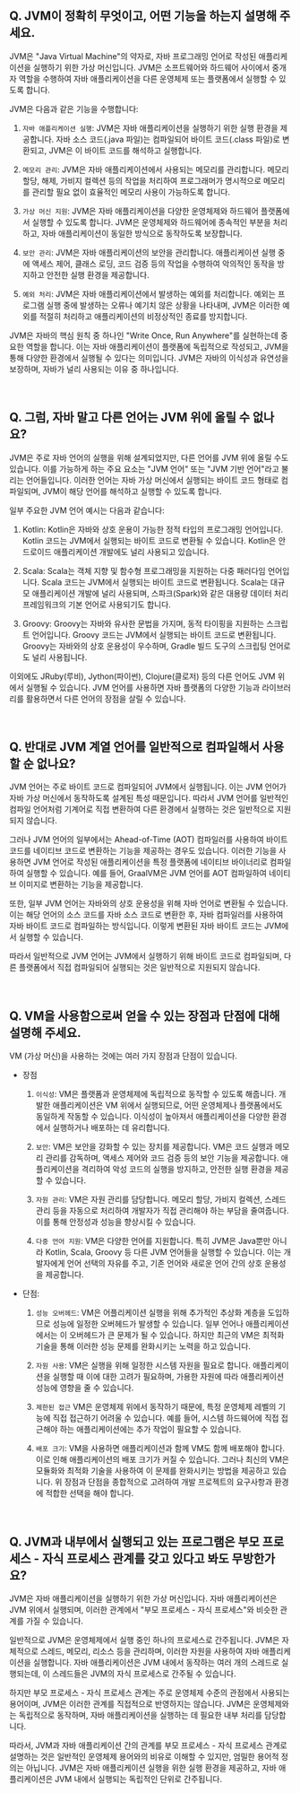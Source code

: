 ## Q. JVM이 정확히 무엇이고, 어떤 기능을 하는지 설명해 주세요.

JVM은 "Java Virtual Machine"의 약자로, 자바 프로그래밍 언어로 작성된 애플리케이션을 실행하기 위한 가상 머신입니다. JVM은 소프트웨어와 하드웨어 사이에서 중개자 역할을 수행하여 자바 애플리케이션을 다른 운영체제 또는 플랫폼에서 실행할 수 있도록 합니다.

JVM은 다음과 같은 기능을 수행합니다:

  1. `자바 애플리케이션 실행`: JVM은 자바 애플리케이션을 실행하기 위한 실행 환경을 제공합니다. 자바 소스 코드(.java 파일)는 컴파일되어 바이트 코드(.class 파일)로 변환되고, JVM은 이 바이트 코드를 해석하고 실행합니다.
  
  2. `메모리 관리`: JVM은 자바 애플리케이션에서 사용되는 메모리를 관리합니다. 메모리 할당, 해제, 가비지 컬렉션 등의 작업을 처리하여 프로그래머가 명시적으로 메모리를 관리할 필요 없이 효율적인 메모리 사용이 가능하도록 합니다.
  
  3. `가상 머신 지원`: JVM은 자바 애플리케이션을 다양한 운영체제와 하드웨어 플랫폼에서 실행할 수 있도록 합니다. JVM은 운영체제와 하드웨어에 종속적인 부분을 처리하고, 자바 애플리케이션이 동일한 방식으로 동작하도록 보장합니다.
  
  4. `보안 관리`: JVM은 자바 애플리케이션의 보안을 관리합니다. 애플리케이션 실행 중에 액세스 제어, 클래스 로딩, 코드 검증 등의 작업을 수행하여 악의적인 동작을 방지하고 안전한 실행 환경을 제공합니다.
  
  5. `예외 처리`: JVM은 자바 애플리케이션에서 발생하는 예외를 처리합니다. 예외는 프로그램 실행 중에 발생하는 오류나 예기치 않은 상황을 나타내며, JVM은 이러한 예외를 적절히 처리하고 애플리케이션의 비정상적인 종료를 방지합니다.

JVM은 자바의 핵심 원칙 중 하나인 "Write Once, Run Anywhere"를 실현하는데 중요한 역할을 합니다. 이는 자바 애플리케이션이 플랫폼에 독립적으로 작성되고, JVM을 통해 다양한 환경에서 실행될 수 있다는 의미입니다. JVM은 자바의 이식성과 유연성을 보장하며, 자바가 널리 사용되는 이유 중 하나입니다.

<br/>

## Q. 그럼, 자바 말고 다른 언어는 JVM 위에 올릴 수 없나요?

JVM은 주로 자바 언어의 실행을 위해 설계되었지만, 다른 언어를 JVM 위에 올릴 수도 있습니다. 이를 가능하게 하는 주요 요소는 "JVM 언어" 또는 "JVM 기반 언어"라고 불리는 언어들입니다. 이러한 언어는 자바 가상 머신에서 실행되는 바이트 코드 형태로 컴파일되며, JVM이 해당 언어를 해석하고 실행할 수 있도록 합니다.

일부 주요한 JVM 언어 예시는 다음과 같습니다:

1. Kotlin: Kotlin은 자바와 상호 운용이 가능한 정적 타입의 프로그래밍 언어입니다. Kotlin 코드는 JVM에서 실행되는 바이트 코드로 변환될 수 있습니다. Kotlin은 안드로이드 애플리케이션 개발에도 널리 사용되고 있습니다.

2. Scala: Scala는 객체 지향 및 함수형 프로그래밍을 지원하는 다중 패러다임 언어입니다. Scala 코드는 JVM에서 실행되는 바이트 코드로 변환됩니다. Scala는 대규모 애플리케이션 개발에 널리 사용되며, 스파크(Spark)와 같은 대용량 데이터 처리 프레임워크의 기본 언어로 사용되기도 합니다.

3. Groovy: Groovy는 자바와 유사한 문법을 가지며, 동적 타이핑을 지원하는 스크립트 언어입니다. Groovy 코드는 JVM에서 실행되는 바이트 코드로 변환됩니다. Groovy는 자바와의 상호 운용성이 우수하며, Gradle 빌드 도구의 스크립팅 언어로도 널리 사용됩니다.

이외에도 JRuby(루비), Jython(파이썬), Clojure(클로저) 등의 다른 언어도 JVM 위에서 실행될 수 있습니다. JVM 언어를 사용하면 자바 플랫폼의 다양한 기능과 라이브러리를 활용하면서 다른 언어의 장점을 살릴 수 있습니다.

<br/>

## Q. 반대로 JVM 계열 언어를 일반적으로 컴파일해서 사용할 순 없나요?

JVM 언어는 주로 바이트 코드로 컴파일되어 JVM에서 실행됩니다. 이는 JVM 언어가 자바 가상 머신에서 동작하도록 설계된 특성 때문입니다. 따라서 JVM 언어를 일반적인 컴파일 언어처럼 기계어로 직접 변환하여 다른 환경에서 실행하는 것은 일반적으로 지원되지 않습니다.

그러나 JVM 언어의 일부에서는 Ahead-of-Time (AOT) 컴파일러를 사용하여 바이트 코드를 네이티브 코드로 변환하는 기능을 제공하는 경우도 있습니다. 이러한 기능을 사용하면 JVM 언어로 작성된 애플리케이션을 특정 플랫폼에 네이티브 바이너리로 컴파일하여 실행할 수 있습니다. 예를 들어, GraalVM은 JVM 언어를 AOT 컴파일하여 네이티브 이미지로 변환하는 기능을 제공합니다.

또한, 일부 JVM 언어는 자바와의 상호 운용성을 위해 자바 언어로 변환될 수 있습니다. 이는 해당 언어의 소스 코드를 자바 소스 코드로 변환한 후, 자바 컴파일러를 사용하여 자바 바이트 코드로 컴파일하는 방식입니다. 이렇게 변환된 자바 바이트 코드는 JVM에서 실행할 수 있습니다.

따라서 일반적으로 JVM 언어는 JVM에서 실행하기 위해 바이트 코드로 컴파일되며, 다른 플랫폼에서 직접 컴파일되어 실행되는 것은 일반적으로 지원되지 않습니다.

<br/>

## Q. VM을 사용함으로써 얻을 수 있는 장점과 단점에 대해 설명해 주세요.

VM (가상 머신)을 사용하는 것에는 여러 가지 장점과 단점이 있습니다.

- 장점

  1. `이식성`: VM은 플랫폼과 운영체제에 독립적으로 동작할 수 있도록 해줍니다. 개발한 애플리케이션은 VM 위에서 실행되므로, 어떤 운영체제나 플랫폼에서도 동일하게 작동할 수 있습니다. 이식성이 높아져서 애플리케이션을 다양한 환경에서 실행하거나 배포하는 데 유리합니다.
  
  2. `보안`: VM은 보안을 강화할 수 있는 장치를 제공합니다. VM은 코드 실행과 메모리 관리를 감독하며, 액세스 제어와 코드 검증 등의 보안 기능을 제공합니다. 애플리케이션을 격리하여 악성 코드의 실행을 방지하고, 안전한 실행 환경을 제공할 수 있습니다.
  
  3. `자원 관리`: VM은 자원 관리를 담당합니다. 메모리 할당, 가비지 컬렉션, 스레드 관리 등을 자동으로 처리하여 개발자가 직접 관리해야 하는 부담을 줄여줍니다. 이를 통해 안정성과 성능을 향상시킬 수 있습니다.
  
  4. `다중 언어 지원`: VM은 다양한 언어를 지원합니다. 특히 JVM은 Java뿐만 아니라 Kotlin, Scala, Groovy 등 다른 JVM 언어들을 실행할 수 있습니다. 이는 개발자에게 언어 선택의 자유를 주고, 기존 언어와 새로운 언어 간의 상호 운용성을 제공합니다.

- 단점:

  1. `성능 오버헤드`: VM은 어플리케이션 실행을 위해 추가적인 추상화 계층을 도입하므로 성능에 일정한 오버헤드가 발생할 수 있습니다. 일부 언어나 애플리케이션에서는 이 오버헤드가 큰 문제가 될 수 있습니다. 하지만 최근의 VM은 최적화 기술을 통해 이러한 성능 문제를 완화시키는 노력을 하고 있습니다.
  
  2. `자원 사용`: VM은 실행을 위해 일정한 시스템 자원을 필요로 합니다. 애플리케이션을 실행할 때 이에 대한 고려가 필요하며, 가용한 자원에 따라 애플리케이션 성능에 영향을 줄 수 있습니다.
  
  3. `제한된 접근` VM은 운영체제 위에서 동작하기 때문에, 특정 운영체제 레벨의 기능에 직접 접근하기 어려울 수 있습니다. 예를 들어, 시스템 하드웨어에 직접 접근해야 하는 애플리케이션에는 추가 작업이 필요할 수 있습니다.
  
  4. `배포 크기`: VM을 사용하면 애플리케이션과 함께 VM도 함께 배포해야 합니다. 이로 인해 애플리케이션의 배포 크기가 커질 수 있습니다. 그러나 최신의 VM은 모듈화와 최적화 기술을 사용하여 이 문제를 완화시키는 방법을 제공하고 있습니다.
  위 장점과 단점을 종합적으로 고려하여 개발 프로젝트의 요구사항과 환경에 적합한 선택을 해야 합니다.

<br/>

## Q. JVM과 내부에서 실행되고 있는 프로그램은 부모 프로세스 - 자식 프로세스 관계를 갖고 있다고 봐도 무방한가요?

JVM은 자바 애플리케이션을 실행하기 위한 가상 머신입니다. 자바 애플리케이션은 JVM 위에서 실행되며, 이러한 관계에서 "부모 프로세스 - 자식 프로세스"와 비슷한 관계를 가질 수 있습니다.

일반적으로 JVM은 운영체제에서 실행 중인 하나의 프로세스로 간주됩니다. JVM은 자체적으로 스레드, 메모리, 리소스 등을 관리하며, 이러한 자원을 사용하여 자바 애플리케이션을 실행합니다. 자바 애플리케이션은 JVM 내에서 동작하는 여러 개의 스레드로 실행되는데, 이 스레드들은 JVM의 자식 프로세스로 간주될 수 있습니다.

하지만 부모 프로세스 - 자식 프로세스 관계는 주로 운영체제 수준의 관점에서 사용되는 용어이며, JVM은 이러한 관계를 직접적으로 반영하지는 않습니다. JVM은 운영체제와는 독립적으로 동작하며, 자바 애플리케이션을 실행하는 데 필요한 내부 처리를 담당합니다.

따라서, JVM과 자바 애플리케이션 간의 관계를 부모 프로세스 - 자식 프로세스 관계로 설명하는 것은 일반적인 운영체제 용어와의 비유로 이해할 수 있지만, 엄밀한 용어적 정의는 아닙니다. JVM은 자바 애플리케이션 실행을 위한 실행 환경을 제공하고, 자바 애플리케이션은 JVM 내에서 실행되는 독립적인 단위로 간주됩니다.
